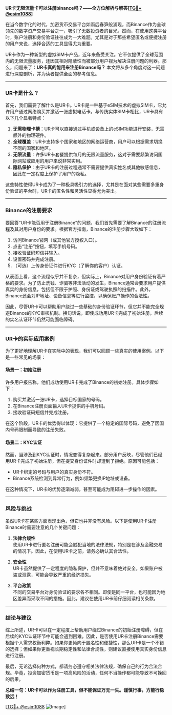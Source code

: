 **UR卡无限流量卡可以注册binance吗？——全方位解析与解答[[TG💪+ @esim1088](https://t.me/s/esim1088)]**

在当今数字化的时代，加密货币交易平台如雨后春笋般涌现，而Binance作为全球领先的数字资产交易平台之一，吸引了无数投资者的目光。然而，在使用这类平台时，账户注册和身份验证往往成为一大难题。尤其是对于那些希望匿名或便捷注册的用户来说，选择合适的工具显得尤为重要。

UR卡作为一种新型的虚拟SIM卡产品，近年来备受关注。它不仅提供了全球范围内的无限流量服务，还因其相对隐蔽性而被部分用户视为解决注册问题的利器。那么，问题来了：**UR卡真的能用来注册Binance吗？** 本文将从多个角度对这一问题进行深度剖析，并为读者提供全面的参考信息。

---

### UR卡是什么？

首先，我们需要了解什么是UR卡。UR卡是一种基于eSIM技术的虚拟SIM卡，它允许用户通过网络购买并激活一张虚拟电话卡。与传统实体SIM卡相比，UR卡具有以下几个显著特点：

1. **无需物理卡槽**：UR卡可以直接通过手机或设备上的eSIM功能进行安装，无需额外的物理硬件。
2. **全球覆盖**：UR卡支持多个国家和地区的网络运营商，用户可以根据需求切换不同的国家和地区。
3. **无限流量**：许多UR卡套餐提供每月的无限流量服务，这对于需要频繁访问国际网站或应用的用户来说非常实用。
4. **隐私保护**：由于UR卡的注册过程通常不需要提供真实姓名或其他敏感信息，因此在一定程度上保护了用户的隐私。

这些特性使得UR卡成为了一种极具吸引力的选择，尤其是在面对某些需要多重身份验证的平台时，UR卡的匿名性和灵活性显得尤为突出。

---

### Binance的注册要求

要回答“UR卡能否用于注册Binance”的问题，我们首先需要了解Binance的注册流程及其对用户身份的要求。根据官方指南，Binance的注册步骤大致如下：

1. 访问Binance官网（或其他官方授权入口）。
2. 点击“注册”按钮，填写手机号码。
3. 接收验证码短信并输入。
4. 设置密码并完成注册。
5. （可选）上传身份证件进行KYC（了解你的客户）认证。

从表面上看，这个流程似乎并不复杂，但实际上，Binance对用户身份验证有着严格的要求。为了防止洗钱、诈骗等非法活动的发生，Binance通常会要求用户提供真实的身份信息，包括但不限于护照、身份证或驾驶执照的扫描件。此外，Binance还会对IP地址、设备信息等进行监控，以确保账户操作的合法性。

因此，尽管UR卡可以帮助用户绕过一些基础的身份验证环节，但它并不能完全规避Binance的KYC审核机制。换句话说，即使成功用UR卡完成了初始注册，后续的实名认证环节仍然可能面临障碍。

---

### UR卡的实际应用案例

为了更好地理解UR卡在实际中的表现，我们可以回顾一些真实的使用案例。以下是一些常见的场景：

#### 场景一：初始注册
许多用户报告称，他们成功使用UR卡完成了Binance的初始注册。具体步骤如下：
1. 购买并激活一张UR卡，选择目标国家的号码。
2. 在Binance注册页面输入UR卡提供的手机号码。
3. 接收验证码短信并完成注册。

在这个阶段，UR卡的优势得以体现：它提供了一个稳定的国际号码，避免了因国内号码限制而导致的注册失败。

#### 场景二：KYC认证
然而，当涉及到KYC认证时，情况变得复杂起来。部分用户反映，尽管他们已经用UR卡完成了初始注册，但在提交身份证件时却遭到了拒绝。原因可能包括：
- UR卡绑定的号码与用户的真实身份不符。
- Binance系统检测到异常行为，例如频繁更换IP地址或设备。

在这种情况下，UR卡的优势逐渐减弱，甚至可能成为阻碍进一步操作的因素。

---

### 风险与挑战

虽然UR卡在某些方面表现出色，但它也并非没有风险。以下是使用UR卡注册Binance时需要注意的几个关键问题：

1. **法律合规性**  
   使用UR卡进行匿名注册可能会触犯当地的法律法规，特别是在涉及金融交易的情况下。因此，在使用UR卡之前，请务必确认其合法性。

2. **安全性**  
   UR卡虽然提供了一定程度的隐私保护，但并不意味着绝对安全。如果账户被盗或泄露，可能会导致严重的经济损失。

3. **平台政策**  
   不同的交易平台对身份验证的要求各不相同。即使是同一平台，也可能因为地区差异而采取不同的措施。因此，建议在使用UR卡前仔细阅读相关条款。

---

### 结论与建议

综上所述，UR卡可以在一定程度上帮助用户绕过Binance的初始注册障碍，但在后续的KYC认证环节中可能会遇到困难。因此，是否使用UR卡注册Binance需要根据个人需求权衡利弊。如果你更倾向于匿名性和便捷性，那么UR卡是一个不错的选择；但如果你更重视长期稳定性和法律合规性，则建议直接使用真实身份信息进行注册。

最后，无论选择何种方式，都请务必遵守相关法律法规，确保自己的行为合法合规。毕竟，投资加密货币是一项高风险的活动，任何不当操作都可能导致不可挽回的后果。

**总结一句：UR卡可以作为注册工具，但不能保证万无一失。谨慎行事，方能行稳致远！**

[[TG💪+ @esim1088](https://t.me/s/esim1088) ![Image](https://i.postimg.cc/4NQfJmqS/Snipaste-2025-05-13-00-14-12.png)]